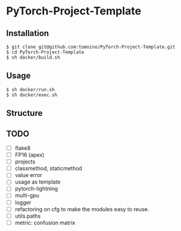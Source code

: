 # PyTorch-Project-Template
## Installation
```
$ git clone git@github.com:tomoino/PyTorch-Project-Template.git
$ cd PyTorch-Project-Template
$ sh docker/build.sh
```

## Usage
```
$ sh docker/run.sh
$ sh docker/exec.sh
```

## Structure

## TODO
- [ ] flake8
- [ ] FP16 (apex)
- [ ] projects
- [ ] classmethod, staticmethod
- [ ] value error
- [ ] usage as template
- [ ] pytorch-lightning
- [ ] multi-gpu
- [ ] logger
- [ ] refactoring on cfg to make the modules easy to reuse.
- [ ] utils.paths
- [ ] metric: confusion matrix
